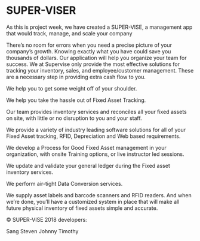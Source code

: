 # SUPER-VISER

As this is project week, we have created a SUPER-VISE, a management app that would track, manage, and scale your company

There’s no room for errors when you need a precise picture of your company’s growth. Knowing exactly what you have could save you thousands of dollars. Our application will help you organize your team for success. We at Supervise only provide the most effective solutions for tracking your inventory, sales, and employee/customer management. These are a necessary step in providing extra cash flow to you.

We help you to get some weight off of your shoulder.

We help you take the hassle out of Fixed Asset Tracking.

Our team provides inventory services and reconciles all your fixed assets on site, with little or no  disruption to you and your staff.

We provide a variety of industry leading software solutions for all of your Fixed Asset tracking, RFID, Depreciation and Web based requirements.

We develop a Process for Good Fixed Asset management in your organization, with onsite Training options, or live instructor led sessions.

We update and validate your general ledger during the Fixed asset inventory services.

We perform air-tight Data Conversion services.

We supply asset labels and barcode scanners and RFID readers.
And when we’re done, you’ll have a customized system in place that will make all future physical inventory of fixed assets simple and accurate.

© SUPER-VISE 2018
developers:

Sang
Steven
Johnny
Timothy
